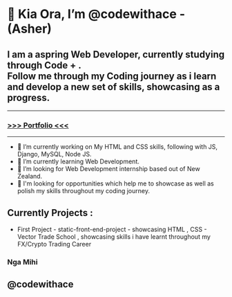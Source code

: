 <H1> 👋 Kia Ora, I’m @codewithace - (Asher) </H1>
 
<H2> I am a aspring Web Developer, currently studying through Code + .<br>
 Follow me through my Coding journey as i learn and develop a new set of skills, showcasing as a progress.</H2>
 
 ---
 
<h3><a href="https://codewithace-asher.github.io/portfolio.github.io/" target="_blank">>>> Portfolio <<< </a></h3>

---

 
- 🔭 I’m currently working on My HTML and CSS skills, following with JS, Django, MySQL, Node JS.
- 🌱 I’m currently learning Web Development.
- 👯 I’m looking for Web Development internship based out of New Zealand.
- 🤔 I'm looking for opportunities which help me to showcase as well as polish my skills throughout my coding journey.

<h2>Currently Projects :</h2>
 
 - First Project - static-front-end-project - showcasing HTML , CSS - Vector Trade School , showcasing skills i have learnt throughout my FX/Crypto Trading Career
 
 <h3>Nga Mihi</h3>
 
 <h2>@codewithace</h2>
